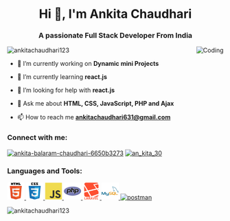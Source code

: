 <h1 align="center">Hi 👋, I'm Ankita Chaudhari</h1>
<h3 align="center">A passionate Full Stack Developer From India</h3>
<img align="right" alt="Coding" src="https://camo.githubusercontent.com/077ee2a7bd163bf9fc8087a47c27751371cbc6e13df25eba70ec0d4e57f0d41e/68747470733a2f2f6d65646961302e67697068792e636f6d2f6d656469612f7167515567674143335066763638377150432f67697068792e6769663f6369643d6563663035653437693333746f6337316973327a366a69396e7a70367977626e6d36746f6b6468736775617838357731267269643d67697068792e6769662663743d67">

<p align="left"> <img src="https://komarev.com/ghpvc/?username=ankitachaudhari123&label=Profile%20views&color=0e75b6&style=flat" alt="ankitachaudhari123" /> </p>

- 🔭 I’m currently working on **Dynamic mini Projects**

- 🌱 I’m currently learning **react.js**

- 🤝 I’m looking for help with **react.js**

- 💬 Ask me about **HTML, CSS, JavaScript, PHP and Ajax**

- 📫 How to reach me **ankitachaudhari631@gmail.com**

<h3 align="left">Connect with me:</h3>
<p align="left">
<a href="https://www.linkedin.com/in/ankita-chaudhari-6650b3273/" target="blank"><img align="center" src="https://raw.githubusercontent.com/rahuldkjain/github-profile-readme-generator/master/src/images/icons/Social/linked-in-alt.svg" alt="ankita-balaram-chaudhari-6650b3273" height="30" width="40" /></a>
<a href="https://instagram.com/an_kita_30" target="blank"><img align="center" src="https://raw.githubusercontent.com/rahuldkjain/github-profile-readme-generator/master/src/images/icons/Social/instagram.svg" alt="an_kita_30" height="30" width="40" /></a>
</p>

<h3 align="left">Languages and Tools:</h3>
<p align="left"> <a href="https://www.w3.org/html/" target="_blank" rel="noreferrer"> <img src="https://raw.githubusercontent.com/devicons/devicon/master/icons/html5/html5-original-wordmark.svg" alt="html5" width="40" height="40"/> </a> <a href="https://www.w3schools.com/css/" target="_blank" rel="noreferrer"> <img src="https://raw.githubusercontent.com/devicons/devicon/master/icons/css3/css3-original-wordmark.svg" alt="css3" width="40" height="40"/> </a>  <a href="https://developer.mozilla.org/en-US/docs/Web/JavaScript" target="_blank" rel="noreferrer"> <img src="https://raw.githubusercontent.com/devicons/devicon/master/icons/javascript/javascript-original.svg" alt="javascript" width="40" height="40"/> </a> <a href="https://www.php.net" target="_blank" rel="noreferrer"> <img src="https://raw.githubusercontent.com/devicons/devicon/master/icons/php/php-original.svg" alt="php" width="40" height="40"/> </a> <a href="https://laravel.com/" target="_blank" rel="noreferrer"> <img src="https://raw.githubusercontent.com/devicons/devicon/master/icons/laravel/laravel-plain-wordmark.svg" alt="laravel" width="40" height="40"/> </a> <a href="https://www.mysql.com/" target="_blank" rel="noreferrer"> <img src="https://raw.githubusercontent.com/devicons/devicon/master/icons/mysql/mysql-original-wordmark.svg" alt="mysql" width="40" height="40"/> </a> <a href="https://postman.com" target="_blank" rel="noreferrer"> <img src="https://www.vectorlogo.zone/logos/getpostman/getpostman-icon.svg" alt="postman" width="40" height="40"/> </a> </p>

<p><img align="left" src="https://github-readme-stats.vercel.app/api/top-langs?username=ankitachaudhari123&show_icons=true&locale=en&layout=compact" alt="ankitachaudhari123" /></p>
